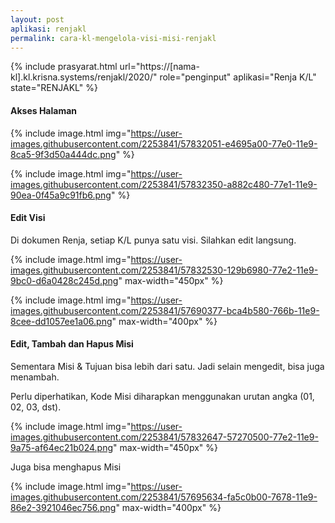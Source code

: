 ```yaml
---
layout: post
aplikasi: renjakl
permalink: cara-kl-mengelola-visi-misi-renjakl
---
```


{% include prasyarat.html 
    url="https://[nama-kl].kl.krisna.systems/renjakl/2020/"
    role="penginput"
    aplikasi="Renja K/L"
    state="RENJAKL"
%}

#### Akses Halaman

{% include image.html
    img="https://user-images.githubusercontent.com/2253841/57832051-e4695a00-77e0-11e9-8ca5-9f3d50a444dc.png"
%}

{% include image.html
    img="https://user-images.githubusercontent.com/2253841/57832350-a882c480-77e1-11e9-90ea-0f45a9c91fb6.png"
%}

#### Edit Visi 

Di dokumen Renja, setiap K/L punya satu visi. Silahkan edit langsung.

{% include image.html
    img="https://user-images.githubusercontent.com/2253841/57832530-129b6980-77e2-11e9-9bc0-d6a0428c245d.png"
    max-width="450px"
%}

{% include image.html
    img="https://user-images.githubusercontent.com/2253841/57690377-bca4b580-766b-11e9-8cee-dd1057ee1a06.png"
    max-width="400px"
%}

#### Edit, Tambah dan Hapus Misi

Sementara Misi & Tujuan bisa lebih dari satu. Jadi selain mengedit, bisa juga menambah.

Perlu diperhatikan, Kode Misi diharapkan menggunakan urutan angka (01, 02, 03, dst).

{% include image.html
    img="https://user-images.githubusercontent.com/2253841/57832647-57270500-77e2-11e9-9a75-af64ec21b024.png"
    max-width="450px"
%}

Juga bisa menghapus Misi

{% include image.html
    img="https://user-images.githubusercontent.com/2253841/57695634-fa5c0b00-7678-11e9-86e2-3921046ec756.png"
    max-width="400px"
%}


